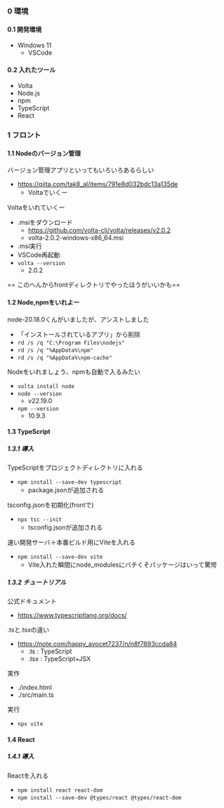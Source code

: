 ### 0 環境
#### 0.1 開発環境
- Windows 11  
  - VSCode  
 
#### 0.2 入れたツール
- Volta
- Node.js
- npm
- TypeScript
- React


### 1 フロント 
#### 1.1 Nodeのバージョン管理  
バージョン管理アプリといってもいろいろあるらしい  
- https://qiita.com/tak8_al/items/791e8d032bdc13a135de  
  - Voltaでいくー  

Voltaをいれていくー  
- .msiをダウンロード  
  - https://github.com/volta-cli/volta/releases/v2.0.2  
  - volta-2.0.2-windows-x86_64.msi  
- .msi実行  
- VSCode再起動  
- `volta --version`  
  - 2.0.2  

== このへんからfrontディレクトリでやったほうがいいかも==  

#### 1.2 Node,npmをいれよー
node-20.18.0くんがいましたが、アンストしました  
- 「インストールされているアプリ」から削除  
- `rd /s /q "C:\Program Files\nodejs"`  
- `rd /s /q "%AppData%\npm"`  
- `rd /s /q "%AppData%\npm-cache"`  

Nodeをいれましょう、npmも自動で入るみたい  
- `volta install node`  
- `node --version`  
  - v22.19.0  
- `npm --version`  
  - 10.9.3  

#### 1.3 TypeScript
##### 1.3.1 導入
TypeScriptをプロジェクトディレクトリに入れる  
- `npm install --save-dev typescript`  
  - package.jsonが追加される  

tsconfig.jsonを初期化(frontで)  
- `npx tsc --init`  
  - tsconfig.jsonが追加される    

速い開発サーバ＋本番ビルド用にViteを入れる  
- `npm install --save-dev vite`
  - Vite入れた瞬間にnode_modulesにバチくそパッケージはいって驚愕  

##### 1.3.2 チュートリアル
公式ドキュメント
- https://www.typescriptlang.org/docs/  

.tsと.tsxの違い
- https://note.com/happy_avocet7237/n/n8f7893ccda84  
  - .ts : TypeScript  
  - .tsx : TypeScript+JSX  

実作  
- ./index.html  
- ./src/main.ts  

実行  
- `npx vite`

#### 1.4 React
##### 1.4.1 導入 
Reactを入れる
- `npm install react react-dom`  
- `npm install --save-dev @types/react @types/react-dom` 